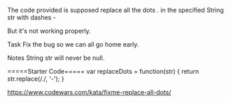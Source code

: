 The code provided is supposed replace all the dots . in the specified String str with dashes -

But it's not working properly.

Task
Fix the bug so we can all go home early.

Notes
String str will never be null.


=====Starter Code=====
var replaceDots = function(str) {
  return str.replace(/./, '-');
}


https://www.codewars.com/kata/fixme-replace-all-dots/